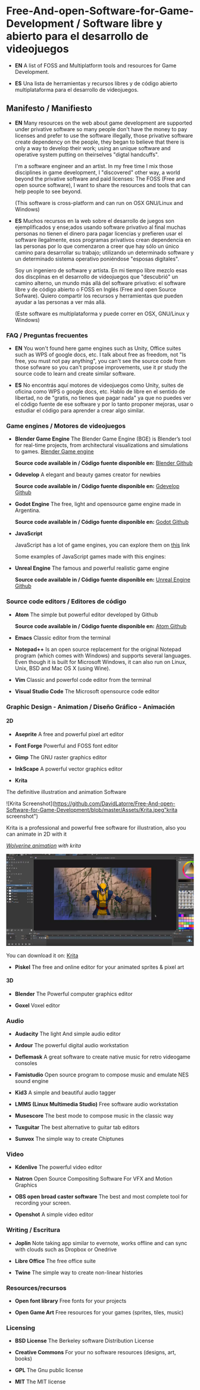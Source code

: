 # Free-And-open-Software-for-Game-Development / Software libre y abierto para el desarrollo de videojuegos

- __EN__ A list of FOSS and Multiplatform tools and resources for Game Development.

- __ES__ Una lista de herramientas y recursos libres y de código abierto multiplataforma para el desarrollo de videojuegos.

## Manifesto / Manifiesto

- __EN__ Many resources on the web about game development are supported under privative software so many people don't have the money to pay licenses and prefer to use the software illegally, those privative software create dependency on the people, they began to believe that there is only a way to develop their work; using an unique software and operative system putting on theirselves "digtal handcuffs".
  
  I'm a software engineer and an artist. In my free time I mix those disciplines in game development, I "discovered" other way, a world beyond the privative software and paid licenses: The FOSS (Free and open source software), I want to share the resources and tools that can help people to see beyond.
  
  (This software is cross-platform and can run on OSX GNU/Linux and Windows)

- __ES__ Muchos recursos en la web sobre el desarrollo de juegos son ejemplificados y ense;ados usando software privativo al final muchas personas no tienen el dinero para pagar licencias y prefieren usar el software ilegalmente, esos programas privativos crean dependencia en las personas por lo que comenzaron a creer que hay sólo un único camino para desarrollar su trabajo; utilizando un determinado software y un determinado sistema operativo poniéndose "esposas digitales".
  
  Soy un ingeniero de software y artista. En mi tiempo libre mezclo esas dos discplinas en el desarrollo de videojuegos que "descubrió" un camino alterno, un mundo más allá del software privativo: el software libre y de código abierto o FOSS en Inglés (Free and open Source Sofware). Quiero compartir los recursos y herramientas que pueden ayudar a las personas a ver más allá.
  
  (Este software es multiplataforma y puede correr en OSX, GNU/Linux y Windows)

### FAQ / Preguntas frecuentes

- __EN__ You won't found here game engines such as Unity, Office suites such as WPS of google docs, etc. I talk about free as freedom, not "Is free, you must not pay anything", you can't see the source code from those sofware so you can't propose improvements, use it pr study the source code to learn and create similar software.

- __ES__ No encontrás aquí motores de videojuegos como Unity, suites de oficina como WPS o google docs, etc. Hablo de libre en el sentido de libertad, no de "gratis, no tienes que pagar nada" ya que no puedes ver el código fuente de ese software y por lo tanto proponer mejoras, usar o estudiar el código para aprender a crear algo similar.

### Game engines / Motores de videojuegos

- __Blender Game Engine__
The Blender Game Engine (BGE) is Blender’s tool for real-time projects, from architectural visualizations and simulations to games.
[Blender Game engine](https://upbge.org/#/)

    __Source code available in / Código fuente disponible en:__ [Blender Github](https://github.com/blender/blender)

- __Gdevelop__
A elegant and beauty games creator for newbies

    __Source code available in / Código fuente disponible en:__ [Gdevelop Github](https://github.com/4ian/GDevelop)

- __Godot Engine__
The free, light and opensource game engine made in Argentina.  

    __Source code available in / Código fuente disponible en:__ [Godot Github](https://github.com/godotengine/godot)

- __JavaScript__

    JavaScript has a lot of game engines, you can explore them on [this](https://github.com/collections/javascript-game-engines) link

    Some examples of JavaScript games made with this engines:

- __Unreal Engine__
The famous and powerful realistic game engine

    __Source code available in / Código fuente disponible en:__ [Unreal Engine Github](https://github.com/EpicGames/UnrealEngine)

### Source code editors / Editores de código

- __Atom__
The simple but powerful editor developed by Github

    __Source code available in / Código fuente disponible en:__ [Atom Github](https://github.com/atom/atom)

- __Emacs__
  Classic editor from the terminal

- __Notepad++__
Is an open source replacement for the original Notepad program (which comes with Windows) and supports several languages. Even though it is built for Microsoft Windows, it can also run on Linux, Unix, BSD and Mac OS X (using Wine).

- __Vim__
  Classic and powerfol code editor from the terminal

- __Visual Studio Code__
The Microsoft opensource code editor

### Graphic Design - Animation / Diseño Gráfico - Animación

#### 2D

- __Aseprite__
A free and powerful pixel art editor

- __Font Forge__
Powerful and FOSS font editor

- __Gimp__
The GNU raster graphics editor

- __InkScape__
A powerful vector graphics editor

- __Krita__

The definitive illustration and animation Software

![Krita Screenshot](https://github.com/DavidLatorre/Free-And-open-Software-for-Game-Development/blob/master/Assets/Krita.jpeg"krita screenshot")

Krita is a professional and powerful free software for illustration, also you can animate in 2D with it

_[Wolverine animation](https://www.youtube.com/watch?v=wCeIrwkvP68) with krita_

![Wolverine Animation Process](https://github.com/DavidLatorre/Free-And-open-Software-for-Game-Development/blob/master/Assets/krita_wolwerine_screenshot.jpeg "wolverine Animation Process")

You can download it on: [Krita](https://krita.org/)

- __Piskel__
The free and online editor for your animated sprites & pixel art

#### 3D

- __Blender__
The Powerful computer graphics editor

- __Goxel__
Voxel editor

### Audio

- __Audacity__
The light And simple audio editor

- __Ardour__
The powerful digital audio workstation

- __Deflemask__
A great software to create native music for retro videogame consoles

- __Famistudio__
Open source program to compose music and emulate NES sound engine

- __Kid3__
A simple and beautiful audio tagger

- __LMMS (Linux Multimedia Studio)__
Free software audio workstation

- __Musescore__
The best mode to compose music in the classic way

- __Tuxguitar__
The best alternative to guitar tab editors

- __Sunvox__
The simple way to create Chiptunes

### Video

- __Kdenlive__ The powerful video editor

- __Natron__ Open Source Compositing Software For VFX and Motion Graphics

- __OBS open broad caster software__
The best and most complete tool for recording your screen.

- __Openshot__ A simple video editor

### Writing / Escritura

- __Joplin__
Note taking app similar to evernote, works offline and can sync with clouds such as Dropbox or Onedrive

- __Libre Office__
The free office suite

- __Twine__
The simple way to create non-linear histories

### Resources/recursos

- __Open font library__
Free fonts for your projects

- __Open Game Art__
Free resources for your games (sprites, tiles, music)

### Licensing

- __BSD License__
The Berkeley software Distribution License

- __Creative Commons__
For your no software resources (designs, art, books)

- __GPL__
The Gnu public license

- __MIT__
The MIT license
